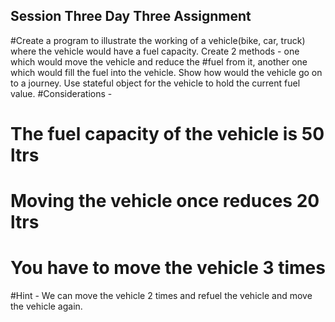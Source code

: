 ## Session Three Day Three Assignment

#Create a program to illustrate the working of a vehicle(bike, car, truck) where the vehicle would have a fuel capacity. Create 2 methods - one which would move the vehicle and reduce the #fuel from it, another one which would fill the fuel into the vehicle. Show how would the vehicle go on to a journey. Use stateful object for the vehicle to hold the current fuel value.
#Considerations -

#    The fuel capacity of the vehicle is 50 ltrs
#    Moving the vehicle once reduces 20 ltrs
#    You have to move the vehicle 3 times

#Hint - We can move the vehicle 2 times and refuel the vehicle and move the vehicle again.

